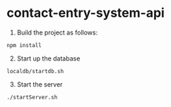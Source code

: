 # contact-entry-system-api

1. Build the project as follows:
```shell
npm install
```

2. Start up the database

```shell
localdb/startdb.sh
```

3. Start the server
```shell
./startServer.sh
```
